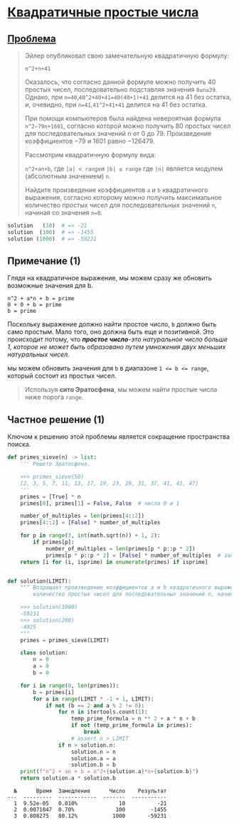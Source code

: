 # [Квадратичные простые числа](TODO)

## [Проблема](https://euler.jakumo.org/problems/view/27.html)

> Эйлер опубликовал свою замечательную квадратичную формулу:
> 
> `n^2+n+41`
> 
> Оказалось, что согласно данной формуле можно получить 40 простых чисел, последовательно подставляя значения `0≤n≤39`.
>  Однако, при `n=40`,`40^2+40+41=40(40+1)+41` делится на 41 без остатка, и, очевидно, при `n=41`,`41^2+41+41` делится на 41 без остатка.
> 
> При помощи компьютеров была найдена невероятная формула `n^2−79n+1601`, согласно которой можно получить 80 простых чисел для последовательных значений n от 0 до 79. 
> Произведение коэффициентов −79 и 1601 равно −126479.
> 
> Рассмотрим квадратичную формулу вида:
> 
> `n^2+an+b`, где `|a| < range`и `|b| ≤ range` где `|n|` является модулем (абсолютным значением) `n`.
> 
> Найдите произведение коэффициентов `a` и `b` квадратичного выражения, согласно которому можно получить максимальное количество простых чисел для последовательных значений `n`, начиная со значения `n=0`.


``` python
solution   (10)  # => -21
solution  (100)  # => -1455
solution (1000)  # => -59231
```

## Примечание (1)

Глядя на квадратичное выражение, мы можем сразу же обновить возможные значения для b.
```code
n^2 + a*n + b = prime
0 + 0 + b = prime
b = prime
```
Поскольку выражение должно найти простое число, `b` должно быть само простым.
 Мало того, оно должна быть еще и позитивной. 
 Это происходит потому, что ***простое число***-*это натуральное число больше 1, которое не может быть образовано путем умножения двух меньших натуральных чисел.*

мы можем обновить значения для `b` в диапазоне `1 <= b <= range`, который состоит из простых чисел.

>Используя **сито Эратосфена**, мы можем найти простые числа ниже порога `range`.


## Частное решение (1)

Ключом к решению этой проблемы является сокращение пространства поиска.


```python
def primes_sieve(n) -> list:
    ''' Решето Эратосфена.

    >>> primes_sieve(50)
    [2, 3, 5, 7, 11, 13, 17, 19, 23, 29, 31, 37, 41, 43, 47]
    '''
    primes = [True] * n
    primes[0], primes[1] = False, False  # числа 0 и 1

    number_of_multiples = len(primes[4::2])
    primes[4::2] = [False] * number_of_multiples

    for p in range(3, int(math.sqrt(n)) + 1, 2):
        if primes[p]:
            number_of_multiples = len(primes[p * p::p * 2])
            primes[p * p::p * 2] = [False] * number_of_multiples  # занулить все ему кратные
    return [i for (i, isprime) in enumerate(primes) if isprime]


def solution(LIMIT):
    """ Возращает произведение коэффициентов a и b квадратичного выражения, согласно которому можно получить максимальное
        количество простых чисел для последовательных значений n, начиная с значения n=0.

    >>> solution(1000)
    -59231
    >>> solution(200)
    -4925
    """
    primes = primes_sieve(LIMIT)

    class solution:
        n = 0
        a = 0
        b = 0

    for i in range(0, len(primes)):
        b = primes[i]
        for a in range(LIMIT * -1 + 1, LIMIT):
            if not (b == 2 and a % 2 != 0):
                for n in itertools.count(1):
                    temp_prime_formula = n ** 2 + a * n + b
                    if not (temp_prime_formula in primes):
                        break
                    # assert n > LIMIT
                if n > solution.n:
                    solution.n = n
                    solution.a = a
                    solution.b = b
    print(f"n^2 + an + b = n^2+{solution.a}*n+{solution.b}")
    return solution.a * solution.b
```
```text
  №      Время  Замедление      Число    Результат
---  ---------  ------------  -------  -----------
  1  9.52e-05   0.010%             10          -21
  2  0.0071047  0.70%             100        -1455
  3  0.808275   80.12%           1000       -59231
```
